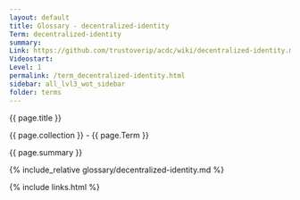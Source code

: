 ```yaml
---
layout: default
title: Glossary - decentralized-identity
Term: decentralized-identity
summary: 
Link: https://github.com/trustoverip/acdc/wiki/decentralized-identity.md
Videostart: 
Level: 1
permalink: /term_decentralized-identity.html
sidebar: all_lvl3_wot_sidebar
folder: terms
---
```


{{ page.title }}

{{ page.collection }} - {{ page.Term }}

   {{ page.summary }}

{% include_relative glossary/decentralized-identity.md %}

 {% include links.html %} 
